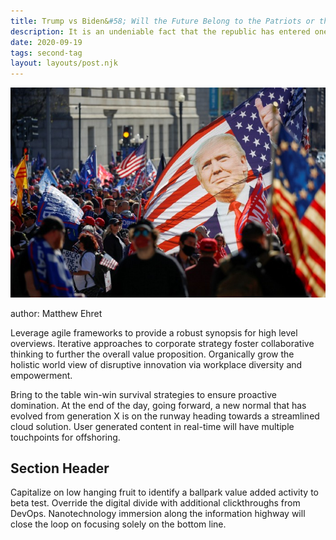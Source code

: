 ```yaml
---
title: Trump vs Biden&#58; Will the Future Belong to the Patriots or the Globalists?
description: It is an undeniable fact that the republic has entered one of the most dangerous crises of its short existence. This is not only due to the disputed election results of November 3rd, but also to a multitude of other factors beyond American borders, including the global financial crisis which a certain pandemic has unleashed upon the world, and slide towards a major world war between great powers that has accelerated chaotically in recent years.
date: 2020-09-19
tags: second-tag
layout: layouts/post.njk
---
```


![alt text](/img/trump-vs-biden-will-the-future-belong-to-the-patriots-or-the-globalists.jpg "Logo Title Text 1")

author: Matthew Ehret

Leverage agile frameworks to provide a robust synopsis for high level overviews. Iterative approaches to corporate strategy foster collaborative thinking to further the overall value proposition. Organically grow the holistic world view of disruptive innovation via workplace diversity and empowerment.

Bring to the table win-win survival strategies to ensure proactive domination. At the end of the day, going forward, a new normal that has evolved from generation X is on the runway heading towards a streamlined cloud solution. User generated content in real-time will have multiple touchpoints for offshoring.

## Section Header

Capitalize on low hanging fruit to identify a ballpark value added activity to beta test. Override the digital divide with additional clickthroughs from DevOps. Nanotechnology immersion along the information highway will close the loop on focusing solely on the bottom line.

